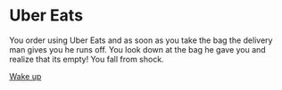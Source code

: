 # Uber Eats

You order using Uber Eats and as soon as you take the bag the delivery man gives you he runs off. You look down at the bag he gave you and realize that its empty! You fall from shock.

[Wake up](../notification.md)

